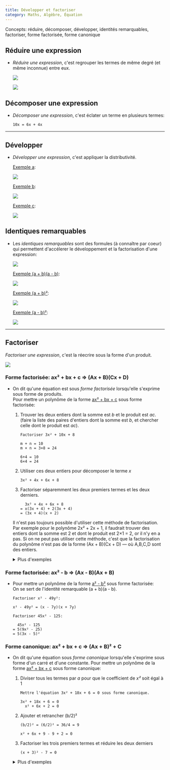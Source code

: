 ```yaml
---
title: Développer et factoriser
category: Maths, Algèbre, Équation
---
```


Concepts: réduire, décomposer, développer, identités remarquables, factoriser, forme factorisée, forme canonique

## Réduire une expression

* *Réduire une expression*, c'est regrouper les termes de même degré (et même inconnue) entre eux.

  ![](https://i.imgur.com/ce5uPUw.png)

  ![](https://i.imgur.com/Ty97Z8T.png?1)

## Décomposer une expression

* *Décomposer une expression*, c'est éclater un terme en plusieurs termes:

  ```
  10x = 6x + 4x
  ```

---

## Développer

* *Développer une expression*, c'est appliquer la distributivité.

  <ins>Exemple a</ins>:

  ![](https://i.imgur.com/qiISlXV.png?1)

  <ins>Exemple b</ins>:

  ![](https://i.imgur.com/ytfBzfam.png)

  <ins>Exemple c</ins>:

  ![](https://i.imgur.com/IS9yV4L.png?2)

## Identiques remarquables

* Les *identiques remarquables* sont des formules (à connaître par coeur)  
  qui permettent d'accélerer le développement et la factorisation d'une expression:

  ![](https://i.imgur.com/vRoDws0.png)

  <ins>Exemple (a + b)(a - b)</ins>:

  ![](https://i.imgur.com/5Pgkf1z.png)

  <ins>Exemple (a + b)²</ins>:

  ![](https://i.imgur.com/xnDIPnV.png)

  <ins>Exemple (a - b)²</ins>:

  ![](https://i.imgur.com/hHAAwyt.png)

---

## Factoriser

*Factoriser une expression*, c'est la réecrire sous la forme d'un produit.

![](https://i.imgur.com/lqZ3YiP.png)

### Forme factorisée: ax² + bx + c ⇒ (Ax + B)(Cx + D)

* On dit qu'une équation est sous *forme factorisée* lorsqu'elle s'exprime sous forme de produits.  
  Pour mettre un polynôme de la forme <ins>ax² + bx + c</ins> sous forme factorisée:

  1. Trouver les deux entiers dont la somme est *b* et le produit est *ac*.  
     (faire la liste des paires d'entiers dont la somme est *b*, et chercher celle dont le produit est *ac*).

      ```
      Factoriser 3x² + 10x + 8

      m + n = 10
      m × n = 3×8 = 24

      6+4 = 10
      6×4 = 24
      ```

  2. Utiliser ces deux entiers pour décomposer le terme *x*

      ```
      3x² + 4x + 6x + 8
      ```

  3. Factoriser séparemment les deux premiers termes et les deux derniers.

      ```
        3x² + 4x + 6x + 8
      = x(3x + 4) + 2(3x + 4)
      = (3x + 4)(x + 2)
      ```

  Il n'est pas toujours possible d'utiliser cette méthode de factorisation. Par exemple pour le polynôme 2x² + 2x + 1, il faudrait trouver des entiers dont la somme est 2 et dont le produit est 2×1 = 2, or il n'y en a pas. Si on ne peut pas utiliser cette méthode, c'est que la factorisation du polynôme n'est pas de la forme (Ax + B)(Cx + D) — où A,B,C,D sont des entiers.

  <details>
  <summary>Plus d'exemples</summary>

  <ins>Exemple a</ins>:  
  ![](https://i.imgur.com/QBHIoFn.png)

  <ins>Exemple b</ins>:  
  ![](https://i.imgur.com/bbst0wN.png)

  <ins>Exemple c</ins>:  
  ![](https://i.imgur.com/BaYgM24.png)
  </details>

### Forme factorisée: ax² - b => (Ax - B)(Ax + B)

* Pour mettre un polynôme de la forme <ins>a² - b²</ins> sous forme factorisée:  
  On se sert de l'identité remarquable (a + b)(a - b).

  ```
  Factoriser x² - 49y²:

  x² - 49y² = (x - 7y)(x + 7y)
  ```

  ```
  Factoriser 45x² - 125:

    45x² - 125
  = 5(9x² - 25)
  = 5(3x - 5)²
  ```

### Forme canonique: ax² + bx + c ⇒ (Ax + B)² + C

* On dit qu'une équation sous *forme canonique* lorsqu'elle s'exprime sous forme d'un carré et d'une constante. Pour mettre un polynôme de la forme <ins>ax² + bx + c</ins> sous forme canonique:

  1. Diviser tous les termes par *a* pour que le coefficient de *x²* soit égal à 1

      ```
      Mettre l'équation 3x² + 18x + 6 = 0 sous forme canonique.

      3x² + 18x + 6 = 0
        x² + 6x + 2 = 0
      ```

  2. Ajouter et retrancher (b/2)²

      ```
      (b/2)² = (6/2)² = 36/4 = 9

      x² + 6x + 9 - 9 + 2 = 0
      ```

  3. Factoriser les trois premiers termes et réduire les deux derniers

      ```
      (x + 3)² - 7 = 0
      ```

  <details>
  <summary>Plus d'exemples</summary>

  ```
  Mettre x² - 4x = 5 sous forme canonique.

  x² - 4x + 4 - 4 - 5 = 0
        (x² - 2)² - 9 = 0
  ```

  ```
  Mettre -2x² + 8x + 8 sous forme canonique.

  -2(x² - 4x - 4)
  -2(x² - 4x + 4 - 4 - 4)
  -2((x - 2)² - 8)
  -2(x - 2)² - 16
  ```

  ```
  Mettre 2x² + 11x + 15 sous forme canonique.

  2(x² + 11/2x + 15/2)
  2(x² + 11/2x + 121/16 - 121/16 + 15/2)
  2((x + 11/4)² - 121/16 + 120/16)
  2((x + 11/4)² - 1/16)
  2(x + 11/4)² - 1/8
  ```
  </details>